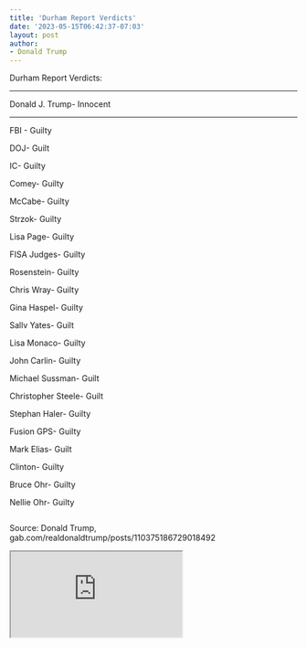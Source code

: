 ```yaml
---
title: 'Durham Report Verdicts'
date: '2023-05-15T06:42:37-07:03'
layout: post
author:
- Donald Trump
---
```


Durham Report Verdicts:

---

Donald J. Trump- Innocent

---

FBI - Guilty

DOJ- Guilt

IC- Guilty

Comey- Guilty

McCabe- Guilty

Strzok- Guilty

Lisa Page- Guilty

FISA Judges- Guilty

Rosenstein- Guilty

Chris Wray- Guilty

Gina Haspel- Guilty

Sallv Yates- Guilt

Lisa Monaco- Guilty

John Carlin- Guilty

Michael Sussman- Guilt

Christopher Steele- Guilt

Stephan Haler- Guilty

Fusion GPS- Guilty

Mark Elias- Guilt

Clinton- Guilty

Bruce Ohr- Guilty

Nellie Ohr- Guilty

<img>

Source: Donald Trump, gab.com/realdonaldtrump/posts/110375186729018492


<iframe src="https://gab.com/realdonaldtrump/posts/110375186729018492">

</iframe>
